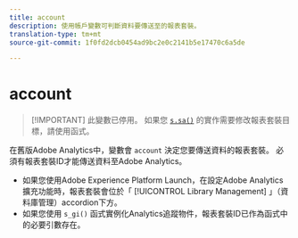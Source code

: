 ```yaml
---
title: account
description: 使用帳戶變數可判斷資料要傳送至的報表套裝。
translation-type: tm+mt
source-git-commit: 1f0fd2dcb0454ad9bc2e0c2141b5e17470c6a5de

---
```



# account

> [!IMPORTANT] 此變數已停用。 如果您 [`s.sa()`](../functions/sa.md) 的實作需要修改報表套裝目標，請使用函式。

在舊版Adobe Analytics中，變數會 `account` 決定您要傳送資料的報表套裝。 必須有報表套裝ID才能傳送資料至Adobe Analytics。

* 如果您使用Adobe Experience Platform Launch，在設定Adobe Analytics擴充功能時，報表套裝會位於「 [!UICONTROL Library Management] 」（資料庫管理）accordion下方。
* 如果您使用 `s_gi()` 函式實例化Analytics追蹤物件，報表套裝ID已作為函式中的必要引數存在。
